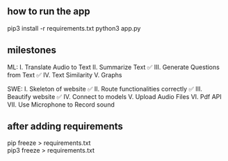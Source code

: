 ## how to run the app
pip3 install -r requirements.txt
python3 app.py

## milestones
ML: 
I. Translate Audio to Text
II. Summarize Text ✅
III. Generate Questions from Text ✅
IV. Text Similarity 
V. Graphs

SWE:
I. Skeleton of website ✅
II. Route functionalities correctly ✅
III. Beautify website ✅
IV. Connect to models
V. Upload Audio Files
VI. Pdf API
VII. Use Microphone to Record sound

## after adding requirements
pip freeze > requirements.txt    
pip3 freeze > requirements.txt    